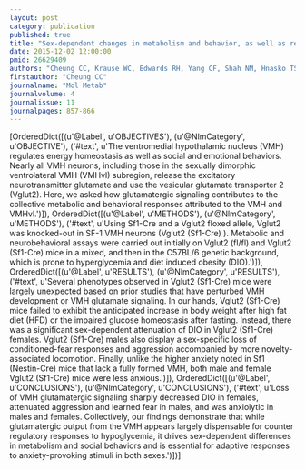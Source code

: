 ```yaml
---
layout: post
category: publication
published: true
title: "Sex-dependent changes in metabolism and behavior, as well as reduced anxiety after eliminating ventromedial hypothalamus excitatory output."
date: 2015-12-02 12:00:00
pmid: 26629409
authors: "Cheung CC, Krause WC, Edwards RH, Yang CF, Shah NM, Hnasko TS, Ingraham HA"
firstauthor: "Cheung CC"
journalname: "Mol Metab"
journalvolume: 4
journalissue: 11
journalpages: 857-866
---
```


[OrderedDict([(u'@Label', u'OBJECTIVES'), (u'@NlmCategory', u'OBJECTIVE'), ('#text', u'The ventromedial hypothalamic nucleus (VMH) regulates energy homeostasis as well as social and emotional behaviors. Nearly all VMH neurons, including those in the sexually dimorphic ventrolateral VMH (VMHvl) subregion, release the excitatory neurotransmitter glutamate and use the vesicular glutamate transporter 2 (Vglut2). Here, we asked how glutamatergic signaling contributes to the collective metabolic and behavioral responses attributed to the VMH and VMHvl.')]), OrderedDict([(u'@Label', u'METHODS'), (u'@NlmCategory', u'METHODS'), ('#text', u'Using Sf1-Cre and a Vglut2 floxed allele, Vglut2 was knocked-out in SF-1 VMH neurons (Vglut2 (Sf1-Cre) ). Metabolic and neurobehavioral assays were carried out initially on Vglut2 (fl/fl) and Vglut2 (Sf1-Cre) mice in a mixed, and then in the C57BL/6 genetic background, which is prone to hyperglycemia and diet induced obesity (DIO).')]), OrderedDict([(u'@Label', u'RESULTS'), (u'@NlmCategory', u'RESULTS'), ('#text', u'Several phenotypes observed in Vglut2 (Sf1-Cre) mice were largely unexpected based on prior studies that have perturbed VMH development or VMH glutamate signaling. In our hands, Vglut2 (Sf1-Cre) mice failed to exhibit the anticipated increase in body weight after high fat diet (HFD) or the impaired glucose homeostasis after fasting. Instead, there was a significant sex-dependent attenuation of DIO in Vglut2 (Sf1-Cre) females. Vglut2 (Sf1-Cre) males also display a sex-specific loss of conditioned-fear responses and aggression accompanied by more novelty-associated locomotion. Finally, unlike the higher anxiety noted in Sf1 (Nestin-Cre) mice that lack a fully formed VMH, both male and female Vglut2 (Sf1-Cre) mice were less anxious.')]), OrderedDict([(u'@Label', u'CONCLUSIONS'), (u'@NlmCategory', u'CONCLUSIONS'), ('#text', u'Loss of VMH glutamatergic signaling sharply decreased DIO in females, attenuated aggression and learned fear in males, and was anxiolytic in males and females. Collectively, our findings demonstrate that while glutamatergic output from the VMH appears largely dispensable for counter regulatory responses to hypoglycemia, it drives sex-dependent differences in metabolism and social behaviors and is essential for adaptive responses to anxiety-provoking stimuli in both sexes.')])]

